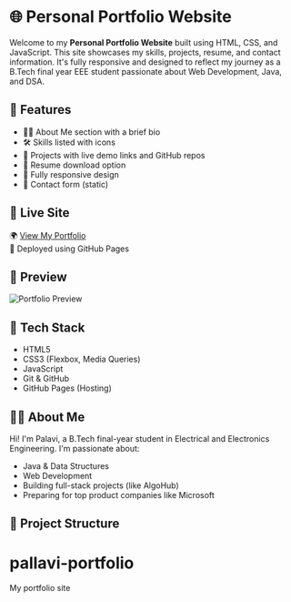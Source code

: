 # 🌐 Personal Portfolio Website

Welcome to my **Personal Portfolio Website** built using HTML, CSS, and JavaScript. This site showcases my skills, projects, resume, and contact information. It's fully responsive and designed to reflect my journey as a B.Tech final year EEE student passionate about Web Development, Java, and DSA.

## 🚀 Features

- 🧑‍💻 About Me section with a brief bio
- 🛠️ Skills listed with icons
- 📂 Projects with live demo links and GitHub repos
- 📝 Resume download option
- 📱 Fully responsive design
- 📧 Contact form (static)

## 🔗 Live Site

🌍 [View My Portfolio](https://your-username.github.io/your-portfolio-repo/)  
📌 Deployed using GitHub Pages

## 📸 Preview

![Portfolio Preview](https://your-screenshot-url.com/portfolio-preview.png)

## 🧰 Tech Stack

- HTML5
- CSS3 (Flexbox, Media Queries)
- JavaScript
- Git & GitHub
- GitHub Pages (Hosting)

## 🧑‍🎓 About Me

Hi! I'm Palavi, a B.Tech final-year student in Electrical and Electronics Engineering. I'm passionate about:

- Java & Data Structures
- Web Development
- Building full-stack projects (like AlgoHub)
- Preparing for top product companies like Microsoft

## 📁 Project Structure

# pallavi-portfolio
My portfolio site
